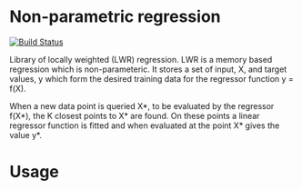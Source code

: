 # Non-parametric regression

[![Build Status](https://travis-ci.org/gpldecha/non-parametric-regression.svg?branch=master)](https://travis-ci.com/epfl-lasa/kuka-lwr-ros/branches)

Library of locally weighted (LWR) regression. LWR is a memory based regression which is non-parameteric. 
It stores a set of input, X, and target values, y which form the desired training data for the regressor 
function y = f(X).

When a new data point is queried X*, to be evaluated by the regressor f(X*), the K closest points to X* are found. 
On these points a linear regressor function is fitted and when evaluated at the point X* gives the value y*.

# Usage
